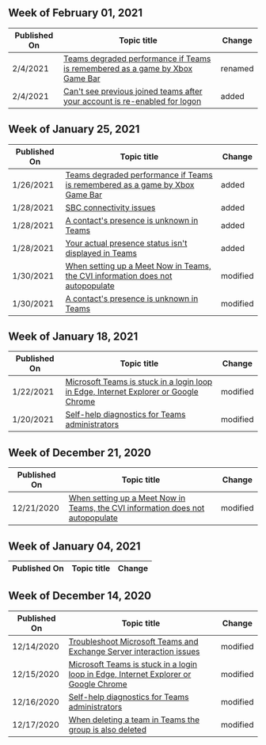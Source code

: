 <!-- This file is generated automatically each week. Changes made to this file will be overwritten.-->



## Week of February 01, 2021


| Published On |Topic title | Change |
|------|------------|--------|
| 2/4/2021 | [Teams degraded performance if Teams is remembered as a game by Xbox Game Bar](/microsoftteams/troubleshoot/teams-on-windows/performance-affected-when-teams-remembered-as-game) | renamed |
| 2/4/2021 | [Can't see previous joined teams after your account is re-enabled for logon](/microsoftteams/troubleshoot/channels/logon-reenabled-user-not-see-previous-joined-teams) | added |


## Week of January 25, 2021


| Published On |Topic title | Change |
|------|------------|--------|
| 1/26/2021 | [Teams degraded performance if Teams is remembered as a game by Xbox Game Bar](/microsoftteams/troubleshoot/teams-administration/performance-affected-when-teams-remembered-as-game) | added |
| 1/28/2021 | [SBC connectivity issues](/microsoftteams/troubleshoot/direct-routing/sip-options-tls-certificate-issues) | added |
| 1/28/2021 | [A contact's presence is unknown in Teams](/microsoftteams/troubleshoot/teams-im-presence/contact-presence-status-unknown) | added |
| 1/28/2021 | [Your actual presence status isn't displayed in Teams](/microsoftteams/troubleshoot/teams-im-presence/presence-not-show-actual-status) | added |
| 1/30/2021 | [When setting up a Meet Now in Teams, the CVI information does not autopopulate](/microsoftteams/troubleshoot/known-issues/cvi-info-does-not-populate-in-meet-now) | modified |
| 1/30/2021 | [A contact's presence is unknown in Teams](/microsoftteams/troubleshoot/teams-im-presence/contact-presence-status-unknown) | modified |


## Week of January 18, 2021


| Published On |Topic title | Change |
|------|------------|--------|
| 1/22/2021 | [Microsoft Teams is stuck in a login loop in Edge, Internet Explorer or Google Chrome](/microsoftteams/troubleshoot/teams-sign-in/sign-in-loop) | modified |
| 1/20/2021 | [Self-help diagnostics for Teams administrators](/microsoftteams/troubleshoot/teams-administration/admin-self-help-diagnostics) | modified |


## Week of December 21, 2020


| Published On |Topic title | Change |
|------|------------|--------|
| 12/21/2020 | [When setting up a Meet Now in Teams, the CVI information does not autopopulate](/microsoftteams/troubleshoot/known-issues/cvi-info-does-not-populate-in-meet-now) | modified |


## Week of January 04, 2021


| Published On |Topic title | Change |
|------|------------|--------|


## Week of December 14, 2020


| Published On |Topic title | Change |
|------|------------|--------|
| 12/14/2020 | [Troubleshoot Microsoft Teams and Exchange Server interaction issues](/microsoftteams/troubleshoot/known-issues/teams-exchange-interaction-issue) | modified |
| 12/15/2020 | [Microsoft Teams is stuck in a login loop in Edge, Internet Explorer or Google Chrome](/microsoftteams/troubleshoot/teams-sign-in/sign-in-loop) | modified |
| 12/16/2020 | [Self-help diagnostics for Teams administrators](/microsoftteams/troubleshoot/teams-administration/admin-self-help-diagnostics) | modified |
| 12/17/2020 | [When deleting a team in Teams the group is also deleted](/microsoftteams/troubleshoot/known-issues/deleting-team-also-deletes-group) | modified |
